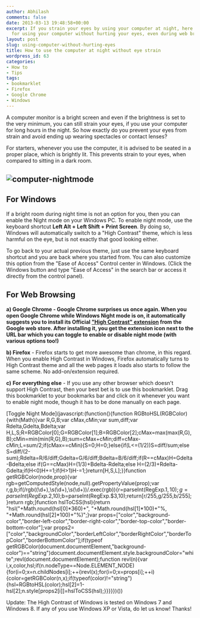 ```yaml
---
author: Abhilash
comments: false
date: 2013-03-13 19:48:58+00:00
excerpt: If you strain your eyes by using your computer at night, here are some tips
  for using your computer without hurting your eyes, even during web browsing
layout: post
slug: using-computer-without-hurting-eyes
title: How to use the computer at night without eye strain
wordpress_id: 63
categories:
- How to
- Tips
tags:
- bookmarklet
- Firefox
- Google Chrome
- Windows
---
```


A computer monitor is a bright screen and even if the brightness is set to the very minimum, you can still strain your eyes, if you use your computer for long hours in the night. So how exactly do you prevent your eyes from strain and avoid ending up wearing spectacles or contact lenses?

For starters, whenever you use the computer, it is advised to be seated in a proper place, which is brightly lit. This prevents strain to your eyes, when compared to sitting in a dark room.


## ![computer-nightmode](https://techcovered.github.io/images/computer-nightmode.png)




## For Windows


If a bright room during night time is not an option for you, then you can enable the Night mode on your Windows PC. To enable night mode, use the keyboard shortcut **Left Alt + Left Shift + Print Screen**. By doing so, Windows will automatically switch to a "High Contrast" theme, which is less harmful on the eye, but is not exactly that good looking either.

To go back to your actual previous theme, just use the same keyboard shortcut and you are back where you started from. You can also customize this option from the "Ease of Access" Control center in Windows. (Click the Windows button and type "Ease of Access" in the search bar or access it directly from the control panel).


## For Web Browsing


**a) Google Chrome **- Google Chrome surprises us once again. When you open Google Chrome while Windows Night mode is on, it automatically suggests you to install its Official ["High Contrast" extension](https://chrome.google.com/webstore/detail/high-contrast/djcfdncoelnlbldjfhinnjlhdjlikmph/) from the Google web store. After installing it, you get the extension icon next to the URL bar which you can toggle to enable or disable night mode (with various options too!**)**

**b) Firefox** - Firefox starts to get more awesome than chrome, in this regard. When you enable High Contrast in Windows, Firefox automatically turns to High Contrast theme and all the web pages it loads also starts to follow the same scheme. No add-on/extension required.

**c)** **For everything else** - If you use any other browser which doesn't support High Contrast, then your best bet is to use this bookmarklet. Drag this bookmarklet to your bookmarks bar and click on it whenever you want to enable night mode, though it has to be done manually on each page.

[Toggle Night Mode](javascript:(function(){function RGBtoHSL(RGBColor){with(Math){var R,G,B;var cMax,cMin;var sum,diff;var Rdelta,Gdelta,Bdelta;var H,L,S;R=RGBColor[0];G=RGBColor[1];B=RGBColor[2];cMax=max(max(R,G),B);cMin=min(min(R,G),B);sum=cMax+cMin;diff=cMax-cMin;L=sum/2;if(cMax==cMin){S=0;H=0;}else{if(L<=(1/2))S=diff/sum;else S=diff/(2-sum);Rdelta=R/6/diff;Gdelta=G/6/diff;Bdelta=B/6/diff;if(R==cMax)H=Gdelta-Bdelta;else if(G==cMax)H=(1/3)+Bdelta-Rdelta;else H=(2/3)+Rdelta-Gdelta;if(H<0)H+=1;if(H>1)H-=1;}return[H,S,L];}}function getRGBColor(node,prop){var rgb=getComputedStyle(node,null).getPropertyValue(prop);var r,g,b;if(/rgb\((\d+),\s(\d+),\s(\d+)\)/.exec(rgb)){r=parseInt(RegExp.$1,10);g=parseInt(RegExp.$2,10);b=parseInt(RegExp.$3,10);return[r/255,g/255,b/255];}return rgb;}function hslToCSS(hsl){return "hsl("+Math.round(hsl[0]*360)+", "+Math.round(hsl[1]*100)+"%, "+Math.round(hsl[2]*100)+"%)";}var props=["color","background-color","border-left-color","border-right-color","border-top-color","border-bottom-color"];var props2=["color","backgroundColor","borderLeftColor","borderRightColor","borderTopColor","borderBottomColor"];if(typeof getRGBColor(document.documentElement,"background-color")=="string")document.documentElement.style.backgroundColor="white";revl(document.documentElement);function revl(n){var i,x,color,hsl;if(n.nodeType==Node.ELEMENT_NODE){for(i=0;x=n.childNodes[i];++i)revl(x);for(i=0;x=props[i];++i){color=getRGBColor(n,x);if(typeof(color)!="string"){hsl=RGBtoHSL(color);hsl[2]=1-hsl[2];n.style[props2[i]]=hslToCSS(hsl);}}}}})())

Update: The High Contrast of Windows is tested on Windows 7 and Windows 8. If any of you use Windows XP or Vista, do let us know! Thanks!
